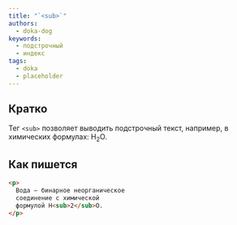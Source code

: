 ```yaml
---
title: "`<sub>`"
authors:
  - doka-dog
keywords:
  - подстрочный
  - индекс
tags:
  - doka
  - placeholder
---
```


## Кратко

Тег `<sub>` позволяет выводить подстрочный текст, например, в химических формулах: H<sub>2</sub>O.

## Как пишется

```html
<p>
  Вода — бинарное неорганическое
  соединение с химической
  формулой H<sub>2</sub>O.
</p>
```
